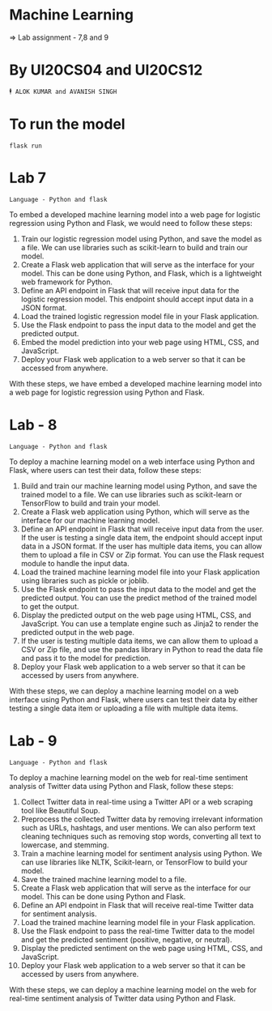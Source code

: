 # Machine Learning 
=> Lab assignment - 7,8 and 9

# By UI20CS04 and UI20CS12
```sh
🕴 ALOK KUMAR and AVANISH SINGH
```
# To run the model 

`flask run`

# Lab 7

`Language - Python and flask`

To embed a developed machine learning model into a web page for logistic regression using Python and Flask, we would need to follow these steps:
1. Train our logistic regression model using Python, and save the model as a file. We can use libraries such as scikit-learn to build and train our model.
2. Create a Flask web application that will serve as the interface for your model. This can be done using Python, and Flask, which is a lightweight web framework for Python.
3. Define an API endpoint in Flask that will receive input data for the logistic regression model. This endpoint should accept input data in a JSON format.
4. Load the trained logistic regression model file in your Flask application.
5. Use the Flask endpoint to pass the input data to the model and get the predicted output.
6. Embed the model prediction into your web page using HTML, CSS, and JavaScript.
7. Deploy your Flask web application to a web server so that it can be accessed from anywhere.

With these steps, we have embed a developed machine learning model into a web page for logistic regression using Python and Flask.

# Lab - 8

`Language - Python and flask`

To deploy a machine learning model on a web interface using Python and Flask, where users can test their data, follow these steps:
1. Build and train our machine learning model using Python, and save the trained model to a file. We can use libraries such as scikit-learn or TensorFlow to build and train your model.
2. Create a Flask web application using Python, which will serve as the interface for our machine learning model.
3. Define an API endpoint in Flask that will receive input data from the user. If the user is testing a single data item, the endpoint should accept input data in a JSON format. If the user has multiple data items, you can allow them to upload a file in CSV or Zip format. You can use the Flask request module to handle the input data.
4. Load the trained machine learning model file into your Flask application using libraries such as pickle or joblib.
5. Use the Flask endpoint to pass the input data to the model and get the predicted output. You can use the predict method of the trained model to get the output.
6. Display the predicted output on the web page using HTML, CSS, and JavaScript. You can use a template engine such as Jinja2 to render the predicted output in the web page.
7. If the user is testing multiple data items, we can allow them to upload a CSV or Zip file, and use the pandas library in Python to read the data file and pass it to the model for prediction.
8. Deploy your Flask web application to a web server so that it can be accessed by users from anywhere.

With these steps, we can deploy a machine learning model on a web interface using Python and Flask, where users can test their data by either testing a single data item or uploading a file with multiple data items.

# Lab - 9

`Language - Python and flask`

To deploy a machine learning model on the web for real-time sentiment analysis of Twitter data using Python and Flask, follow these steps:

1. Collect Twitter data in real-time using a Twitter API or a web scraping tool like Beautiful Soup.
2. Preprocess the collected Twitter data by removing irrelevant information such as URLs, hashtags, and user mentions. We can also perform text cleaning techniques such as removing stop words, converting all text to lowercase, and stemming.
3. Train a machine learning model for sentiment analysis using Python. We can use libraries like NLTK, Scikit-learn, or TensorFlow to build your model.
4. Save the trained machine learning model to a file.
5. Create a Flask web application that will serve as the interface for our model. This can be done using Python and Flask.
6. Define an API endpoint in Flask that will receive real-time Twitter data for sentiment analysis.
7. Load the trained machine learning model file in your Flask application.
8. Use the Flask endpoint to pass the real-time Twitter data to the model and get the predicted sentiment (positive, negative, or neutral).
9. Display the predicted sentiment on the web page using HTML, CSS, and JavaScript.
10. Deploy your Flask web application to a web server so that it can be accessed by users from anywhere.

With these steps, we can deploy a machine learning model on the web for real-time sentiment analysis of Twitter data using Python and Flask.

